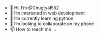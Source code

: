 - 👋 Hi, I’m @Ghugtyal552
- 👀 I’m interested in web development
- 🌱 I’m currently learning python
- 💞️ I’m looking to collaborate on my phone
- 📫 How to reach me ...

<!---
Ghugtyal552/Ghugtyal552 is a ✨ special ✨ repository because its `README.md` (this file) appears on your GitHub profile.
You can click the Preview link to take a look at your changes.
--->
